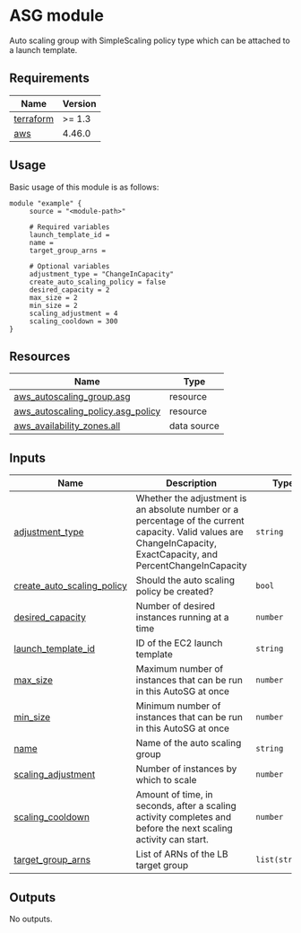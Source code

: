 # ASG module

Auto scaling group with SimpleScaling policy type which can be attached to a launch template.

<!-- BEGIN_TF_DOCS -->
## Requirements

| Name | Version |
|------|---------|
| <a name="requirement_terraform"></a> [terraform](#requirement\_terraform) | >= 1.3 |
| <a name="requirement_aws"></a> [aws](#requirement\_aws) | 4.46.0 |
## Usage
Basic usage of this module is as follows:
```hcl
module "example" {
	 source = "<module-path>"

	 # Required variables
	 launch_template_id = 
	 name = 
	 target_group_arns = 

	 # Optional variables
	 adjustment_type = "ChangeInCapacity"
	 create_auto_scaling_policy = false
	 desired_capacity = 2
	 max_size = 2
	 min_size = 2
	 scaling_adjustment = 4
	 scaling_cooldown = 300
}
```
## Resources

| Name | Type |
|------|------|
| [aws_autoscaling_group.asg](https://registry.terraform.io/providers/hashicorp/aws/4.46.0/docs/resources/autoscaling_group) | resource |
| [aws_autoscaling_policy.asg_policy](https://registry.terraform.io/providers/hashicorp/aws/4.46.0/docs/resources/autoscaling_policy) | resource |
| [aws_availability_zones.all](https://registry.terraform.io/providers/hashicorp/aws/4.46.0/docs/data-sources/availability_zones) | data source |
## Inputs

| Name | Description | Type | Default | Required |
|------|-------------|------|---------|:--------:|
| <a name="input_adjustment_type"></a> [adjustment\_type](#input\_adjustment\_type) | Whether the adjustment is an absolute number or a percentage of the current capacity. Valid values are ChangeInCapacity, ExactCapacity, and PercentChangeInCapacity | `string` | `"ChangeInCapacity"` | no |
| <a name="input_create_auto_scaling_policy"></a> [create\_auto\_scaling\_policy](#input\_create\_auto\_scaling\_policy) | Should the auto scaling policy be created? | `bool` | `false` | no |
| <a name="input_desired_capacity"></a> [desired\_capacity](#input\_desired\_capacity) | Number of desired instances running at a time | `number` | `2` | no |
| <a name="input_launch_template_id"></a> [launch\_template\_id](#input\_launch\_template\_id) | ID of the EC2 launch template | `string` | n/a | yes |
| <a name="input_max_size"></a> [max\_size](#input\_max\_size) | Maximum number of instances that can be run in this AutoSG at once | `number` | `2` | no |
| <a name="input_min_size"></a> [min\_size](#input\_min\_size) | Minimum number of instances that can be run in this AutoSG at once | `number` | `2` | no |
| <a name="input_name"></a> [name](#input\_name) | Name of the auto scaling group | `string` | n/a | yes |
| <a name="input_scaling_adjustment"></a> [scaling\_adjustment](#input\_scaling\_adjustment) | Number of instances by which to scale | `number` | `4` | no |
| <a name="input_scaling_cooldown"></a> [scaling\_cooldown](#input\_scaling\_cooldown) | Amount of time, in seconds, after a scaling activity completes and before the next scaling activity can start. | `number` | `300` | no |
| <a name="input_target_group_arns"></a> [target\_group\_arns](#input\_target\_group\_arns) | List of ARNs of the LB target group | `list(string)` | n/a | yes |
## Outputs

No outputs.
<!-- END_TF_DOCS -->
